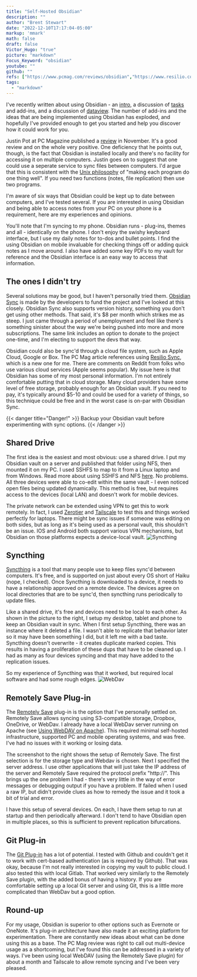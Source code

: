 ```yaml
---
title: "Self-Hosted Obsidian"
description: ""
author: "Brent Stewart"
date: "2022-12-10T17:17:04-05:00"
markup: 'mmark'
math: false
draft: false
Victor_Hugo: "true"
picture: "markdown"
Focus_Keyword: "obsidian"
youtube: ""
github: ""
refs: ["https://www.pcmag.com/reviews/obsidian","https://www.resilio.com/platforms/desktop/"]
tags:
  - "markdown"
---
```

I've recently written about using Obsidian - an [intro](/posts/220829_obsidian_intro), a discussion of [tasks](/posts/220831_using_obsidian) and add-ins, and a discussion of [dataview](/posts/221002_dataview).  The number of add-ins and the ideas that are being implemented using Obsidian has exploded, and hopefully I've provided enough to get you started and help you discover how it could work for you.  

Justin Pot at PC Magazine published a [review](https://www.pcmag.com/reviews/obsidian) in November.  It's a good review and on the whole very positive.  One deficiency that he points out, though, is the fact that Obsidian is installed locally and there's no facility for accessing it on multiple computers. Justin goes on to suggest that one could use a seperate service to sync files between computers.  I'd argue that this is consistent with the [Unix philosophy](https://en.wikipedia.org/wiki/Unix_philosophy) of "making each program do one thing well".  If you need two functions (notes, file replication) then use two programs.

I'm aware of six ways that Obsidian could be kept up to date between computers, and I've tested several.  If you are interested in using Obsidian and being able to access notes from your PC on your phone is a requirement, here are my experiences and opinions.

You'll note that I'm syncing to my phone.  Obsidian runs - plug-ins, themes and all - identically on the phone.  I don't enjoy the swishy keyboard interface, but I use my daily notes for to-dos and bullet points.  I find the using Obsidian on mobile invaluable for checking things off or adding quick notes as I move around.  I also have added some key PDFs to my vault for reference and the Obsidian interface is an easy way to access that information.

## The ones I didn't try
Several solutions may be good, but I haven't personally tried them.  [Obsidian Sync](https://obsidian.md/pricing) is made by the developers to fund the project and I've looked at this closely.  Obsidian Sync also supports version history, something you don't get using other methods.  That said, it's $8 per month which strikes me as steep.  I just came through a period of unemployment and feel like there's something sinister about the way we're being pushed into more and more subscriptions.  The same link includes an option to donate to the project one-time, and I'm electing to support the devs that way.

Obsidian could also be sync'd through a cloud file system, such as Apple Cloud, Google or Box.  The PC Mag article references using [Resilio Sync](https://www.resilio.com/platforms/desktop/), which is a new one for me. There are comments on Reddit from folks who use various cloud services (Apple seems popular).  My issue here is that Obsidian has some of my most personal information.  I'm not entirely comfortable putting that in cloud storage.  Many cloud providers have some level of free storage, probably enough for an Obsidian vault.  If you need to pay, it's typically around $5-10 and could be used for a variety of things, so this technique could be free and in the worst case is on-par with Obsidian Sync.

{{< danger title="Danger!" >}}
Backup your Obsidian vault before experimenting with sync options.
{{< /danger >}}

## Shared Drive
The first idea is the easiest and most obvious: use a shared drive.  I put my Obsidian vault on a server and published that folder using NFS, then mounted it on my PC.  I used SSHFS to map to it from a Linux laptop and from Windows.  Read more about using SSHFS and NFS [here](/posts/200813_using_ssh3).  No problems.  All three devices were able to co-edit within the same vault - I even noticed open files being updated dynamically.  This method is free, but requires access to the devices (local LAN) and doesn't work for mobile devices.

The private network can be extended using VPN to get this to work remotely.  In fact, I used [Zerotier](/posts/201027_zerotierrouter) and [Tailscale](/posts/221004_tailscale) to test this and things worked perfectly for laptops.  There might be sync issues if someone was editing on both sides, but as long as it's being used as a personal vault, this shouldn't be an issue.  IOS and Android both support various VPN mechanisms, but Obsidian on those platforms expects a device-local vault. 
![Syncthing](/221210_Syncthing.png#floatright)
## Syncthing

[Syncthing](https://syncthing.net/) is a tool that many people use to keep files sync'd between computers.  It's free, and is supported on just about every OS short of Haiku (nope, I checked).  Once Syncthing is downloaded to a device, it needs to have a  relationship approved on a remote device.  The devices agree on local directories that are to be sync'd, then syncthing runs periodically to update files.

Like a shared drive, it's free and devices need to be local to each other.  As shown in the picture to the right, I setup my desktop, tablet and phone to keep an Obsidian vault in sync.  When I first setup Syncthing, there was an instance where it deleted a file.  I wasn't able to replicate that behavior later so it may have been something I did, but it left me with a bad taste.  Syncthing doesn't overwrite - it creates duplicate marked copies.  This results in having a proliferation of these dups that have to be cleaned up.  I had as many as four devices syncing and that may have added to the replication issues.

So my experience of Syncthing was that it worked, but required local software and had some rough edges.
![WebDav](/posts/221211_Obsidian_webdav.png#floatright)
## Remotely Save Plug-in
The [Remotely Save](https://github.com/remotely-save/remotely-save) plug-in is the option that I've personally settled on.  Remotely Save allows syncing using S3-compatible storage, Dropbox, OneDrive, or WebDav.  I already have a local WebDav server running on Apache (see [Using WebDAV on Apache](/posts/210906_apachedav)).  This required minimal self-hosted infrastructure, supported PC and mobile operating systems, and was free.  I've had no issues with it working or losing data.

The screenshot to the right shows the setup of Remotely Save.  The first selection is for the storage type and Webdav is chosen.  Next I specified the server address.  I use other applications that will just take the IP address of the server and Remotely Save required the protocol prefix "http://".  This brings up the one problem I had - there's very little in the way of error messages or debugging output if you have a problem.  If failed when I used a raw IP, but didn't provide clues as how to remedy the issue and it took a bit of trial and error.

I have this setup of several devices.  On each, I have them setup to run at startup and then periodically afterward.  I don't tend to have Obsidian open in multiple places, so this is sufficient to prevent replication bifurcations.


## Git Plug-in

The [Git Plug-in](https://github.com/denolehov/obsidian-git) has a lot of potential.  I tested with Github and couldn't get it to work with cert-based authentication (as is required by Github).  That was okay, because I'm not really interested in copying my vault to public cloud.  I also tested this with local Gitlab.  That worked very similarly to the Remotely Save plugin, with the added bonus of having a history.  If you are comfortable setting up a local Git server and using Git, this is a little more complicated than WebDav but a good option.

## Round-up

For my usage, Obsidian is superior to other options such as Evernote or OneNote.  It's plug-in architecture have also made it an exciting platform for experimentation. There are constantly new ideas about what can be done using this as a base.  The PC Mag review was right to call out multi-device usage as a shortcoming, but I've found this can be addressed in a variety of ways.  I've been using local WebDAV (using the Remotely Save plugin) for about a month and Tailscale to allow remote syncing and I've been very pleased.